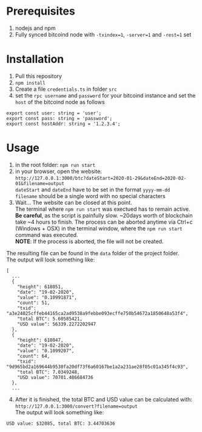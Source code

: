 # Prerequisites
1. nodejs and npm
2. Fully synced bitcoind node with `-txindex=1`, `-server=1` and `-rest=1` set

# Installation
1. Pull this repository
2. `npm install`
3. Create a file  `credentials.ts` in folder `src` 
4. set the `rpc username` and `password` for your bitcoind instance and set the `host` of the bitcoind node as follows
```
export const user: string = 'user';
export const pass: string = 'password';
export const hostAddr: string = '1.2.3.4';
```

# Usage
1. in the root folder: `npm run start` 
2. in your browser, open the website:    
`http://127.0.0.1:3000/btc?dateStart=2020-01-29&dateEnd=2020-02-01&filename=output`    
`dateStart` and `dateEnd` have to be set in the format `yyyy-mm-dd`    
`filename` should be a single word with no special characters   
3. Wait... The website can be closed at this point.    
The terminal where `npm run start` was exectued has to remain active.    
**Be careful**, as the script is painfully slow. ~20days worth of blockchain take ~4 hours to finish. The process can be aborted anytime via Ctrl+c (Windows + OSX) in the terminal window, where the `npm run start` command was executed.    
**NOTE**: If the process is aborted, the file will not be created.    
    
The resulting file can be found in the `data` folder of the project folder.    
The output will look something like:
```
[
  ...
  {
    "height": 618051,
    "date": "19-02-2020",
    "value": "0.10991871",
    "count": 51,
    "txid": "a3e24025cffeb44165ca2ad9538a9febbe093ecffe750b54672a1850648a53f4",
    "total BTC": 5.60585421,
    "USD value": 56339.2272202947
  },
  {
    "height": 618047,
    "date": "19-02-2020",
    "value": "0.1099207",
    "count": 64,
    "txid": "9d965bd2a169644b9530fa20df73f6a60167be1a2a231ae28f05c01a345f4c93",
    "total BTC": 7.0349248,
    "USD value": 70701.486684736
  },
  ...
```

4. After it is finished, the total BTC and USD value can be calculated with:    
 `http://127.0.0.1:3000/convert?filename=output`    
The output will look something like:
```
USD value: $32085, total BTC: 3.44703636
```
